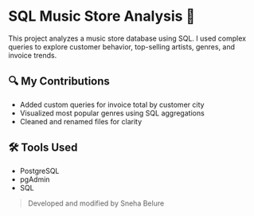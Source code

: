 # SQL Music Store Analysis 🎵

This project analyzes a music store database using SQL. I used complex queries to explore customer behavior, top-selling artists, genres, and invoice trends. 

## 🔍 My Contributions
- Added custom queries for invoice total by customer city
- Visualized most popular genres using SQL aggregations
- Cleaned and renamed files for clarity

## 🛠️ Tools Used
- PostgreSQL
- pgAdmin
- SQL

> Developed and modified by Sneha Belure
